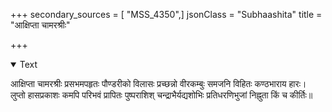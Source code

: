 +++
secondary_sources = [ "MSS_4350",]
jsonClass = "Subhaashita"
title = "आक्षिप्ता चामरश्रीः"

+++

<details open><summary>Text</summary>

आक्षिप्ता चामरश्रीः प्रसभमपहृतः पौण्डरीको विलासः प्रच्छन्नो वीरकम्बुः समजनि विहितः कण्ठभाराय हारः।  
लुप्तो हासप्रकाशः कमपि परिभवं प्रापितः पुष्पराशिश् चन्द्राभैर्यद्यशोभिः प्रतिधरणिभुजां निह्नुता किं च कीर्तिः॥
</details>

